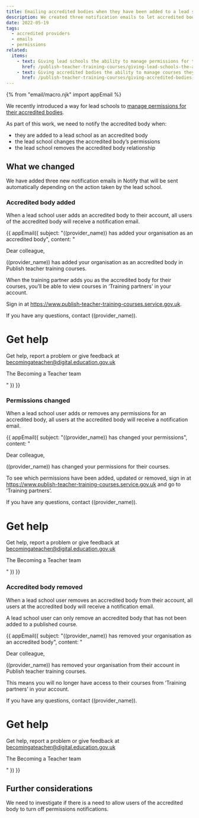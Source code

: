 ```yaml
---
title: Emailing accredited bodies when they have been added to a lead school or their permissions have changed
description: We created three notification emails to let accredited bodies know about changes to permissions
date: 2022-05-19
tags:
  - accredited providers
  - emails
  - permissions
related:
  items:
    - text: Giving lead schools the ability to manage permissions for their accredited bodies
      href: /publish-teacher-training-courses/giving-lead-schools-the-ability-to-manage-permissions-for-their-accredited-bodies/
    - text: Giving accredited bodies the ability to manage courses they ratify
      href: /publish-teacher-training-courses/giving-accredited-bodies-the-ability-to-manage-courses-they-ratify/
---
```


{% from "email/macro.njk" import appEmail %}

<!-- markdownlint-disable MD001 MD025 -->

We recently introduced a way for lead schools to [manage permissions for their accredited bodies](/publish-teacher-training-courses/giving-lead-schools-the-ability-to-manage-permissions-for-their-accredited-bodies/).

As part of this work, we need to notify the accredited body when:

- they are added to a lead school as an accredited body
- the lead school changes the accredited body’s permissions
- the lead school removes the accredited body relationship

## What we changed

We have added three new notification emails in Notify that will be sent automatically depending on the action taken by the lead school.

### Accredited body added

When a lead school user adds an accredited body to their account, all users of the accredited body will receive a notification email.

{{ appEmail({
  subject: "((provider_name)) has added your organisation as an accredited body",
  content: "

Dear colleague,

((provider_name)) has added your organisation as an accredited body in Publish teacher training courses.

When the training partner adds you as the accredited body for their courses, you’ll be able to view courses in ‘Training partners’ in your account.

Sign in at <https://www.publish-teacher-training-courses.service.gov.uk>.

If you have any questions, contact ((provider_name)).

# Get help

Get help, report a problem or give feedback at <becomingateacher@digital.education.gov.uk>

The Becoming a Teacher team

  "
}) }}

### Permissions changed

When a lead school user adds or removes any permissions for an accredited body, all users at the accredited body will receive a notification email.

{{ appEmail({
  subject: "((provider_name)) has changed your permissions",
  content: "

Dear colleague,

((provider_name)) has changed your permissions for their courses.

To see which permissions have been added, updated or removed, sign in at <https://www.publish-teacher-training-courses.service.gov.uk> and go to ‘Training partners’.

If you have any questions, contact ((provider_name)).

# Get help

Get help, report a problem or give feedback at <becomingateacher@digital.education.gov.uk>

The Becoming a Teacher team

  "
}) }}

### Accredited body removed

When a lead school user removes an accredited body from their account, all users at the accredited body will receive a notification email.

A lead school user can only remove an accredited body that has not been added to a published course.

{{ appEmail({
  subject: "((provider_name)) has removed your organisation as an accredited body",
  content: "

Dear colleague,

((provider_name)) has removed your organisation from their account in Publish teacher training courses.

This means you will no longer have access to their courses from ‘Training partners’ in your account.

If you have any questions, contact ((provider_name)).

# Get help

Get help, report a problem or give feedback at <becomingateacher@digital.education.gov.uk>

The Becoming a Teacher team

  "
}) }}

## Further considerations

We need to investigate if there is a need to allow users of the accredited body to turn off permissions notifications.

<!-- markdownlint-enable MD001 MD025 -->
